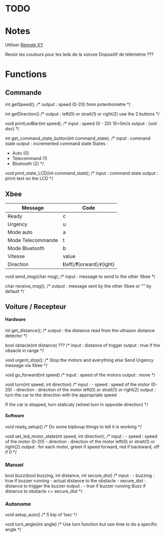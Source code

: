# TODO

# Notes

Utiliser [Remote XY](https://remotexy.com)

Revoir les couleurs pour les leds de la voirure
Dispositif de télémétrie ???

# Functions

## Commande

int getSpeed();
/*
output : speed (0-20)
from potentiomètre
*/

int getDirection()
/*
output : left(0) or strait(1) or right(2)
use the 2 buttons
*/

void printLedBar(int speed);
/*
input : speed (0 - 20) 10=0m/s
output : (voir doc)
*/

int get_command_state_button(int command_state);
/*
input : command state
output : incremented command state
States :
- Auto (0)
- Telecommand (1)
- Bluetooth (2)
*/

void print_state_LCD(int command_state);
/*
input : command state
output : pirint text on the LCD
*/

## Xbee

| Message | Code |
| --- | --- |
| Ready | c |
| Urgency | u |
| Mode auto | a |
| Mode Telecommande | t |
| Mode Bluetooth | b |
| Vitesse | value |
| Direction | **l**(eft)/**f**(orward)/**r**(ight) |

void send_msg(char msg);
/*
input : message to send to the other Xbee
*/

char receive_msg();
/*
output : message sent by the other Xbee or "" by default
*/

## Voiture / Recepteur

#### Hardware

int get_distance();
/*
output : the distance read from the ultrason distance detector
*/

bool obtacle(int distance) ???
/*
input : distance of trigger
output : true if the obsacle in range
*/

void urgent_stop();
/*
Stop the motors and everything else
Send Urgency message via Xbee
*/

void go_forward(int speed)
/*
input : speed of the motors
output : move
*/

void turn(int speed, int direction)
/*
input : 
    - speed : speed of the motor (0-20)
    - direction : direction of the motor left(0) or strait(1) or right(2)
output : turn the car to the direction with the appropriate speed

If the car is stopped, turn staticaly (wheel turn in opposite direction) 
*/

#### Software

void ready_setup()
/*
Do some bipboup things to tell it is working
*/

void set_led_motor_state(int speed, int direction);
/*
input : 
    - speed : speed of the motor (0-20)
    - direction : direction of the motor left(0) or strait(1) or right(2)
output : for each motor, green if speed forward, red if backward, off if 0
*/

### Manuel

bool buzz(bool buzzing, int distance, int secure_dist)
/*
input : 
    - buzzing : true if buzzer running
    - actual distance to the obstacle
    - secure_dist : distance to trigger the buzzer
output :
    - true if buzzer running
Buzz if distance to obstacle <= secure_dist
*/

### Autonome

void setup_auto()
/*
5 bip of 1sec
*/

void turn_angle(int angle)
/*
Use turn function but use time to do a specific angle
*/

